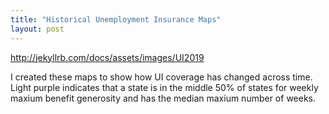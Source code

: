 ```yaml
---
title: "Historical Unemployment Insurance Maps"
layout: post
---
```


http://jekyllrb.com/docs/assets/images/UI2019

I created these maps to show how UI coverage has changed across time. Light purple indicates that a state is in the middle 50% of states for weekly maxium benefit generosity and has the median maxium number of weeks.
